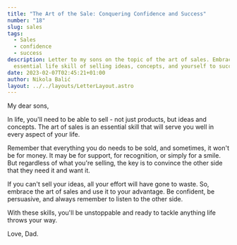 ```yaml
---
title: "The Art of the Sale: Conquering Confidence and Success"
number: "18"
slug: sales
tags:
  - Sales
  - confidence
  - success
description: Letter to my sons on the topic of the art of sales. Embrace the
  essential life skill of selling ideas, concepts, and yourself to succeed.
date: 2023-02-07T02:45:21+01:00
author: Nikola Balić
layout: ../../layouts/LetterLayout.astro
---
```

My dear sons,

In life, you'll need to be able to sell - not just products, but ideas and concepts. The art of sales is an essential skill that will serve you well in every aspect of your life.

Remember that everything you do needs to be sold, and sometimes, it won't be for money. It may be for support, for recognition, or simply for a smile. But regardless of what you're selling, the key is to convince the other side that they need it and want it.

If you can't sell your ideas, all your effort will have gone to waste. So, embrace the art of sales and use it to your advantage. Be confident, be persuasive, and always remember to listen to the other side.

With these skills, you'll be unstoppable and ready to tackle anything life throws your way.

Love, Dad.